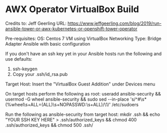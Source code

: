 # AWX Operator VirtualBox Build

Credits to: Jeff Geerling
URL: https://www.jeffgeerling.com/blog/2019/run-ansible-tower-or-awx-kubernetes-or-openshift-tower-operator

Pre-requisites:
  OS: Centos 7 VM using VirtualBox
  Networking Type: Bridge Adapter
  Ansible with basic configuration

If you don't have an ssh key yet in your Ansible hosts run the following and use defaults:
  1. ssh-keygen
  2. Copy your .ssh/id_rsa.pub
  
Target Host:
   Insert the "VirtualBox Guest Addition" under Devices menu
  
On target hosts perform the following as root:
  useradd ansible-security && usermod -G wheel ansible-security && sudo sed --in-place 's/^#\s*\(%wheel\s\+ALL=(ALL)\s\+NOPASSWD:\s\+ALL\)/\1/' /etc/sudoers
  
Run the following as ansible-security from target host:
mkdir .ssh && echo "YOUR SSH KEY HERE" > .ssh/authorized_keys && chmod 400 .ssh/authorized_keys && chmod 500 .ssh/


 
 
